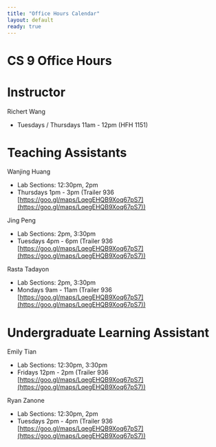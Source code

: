 ```yaml
---
title: "Office Hours Calendar"
layout: default
ready: true
---
```


<h1><strong>CS 9 Office Hours</strong></h1>

# Instructor

Richert Wang

* Tuesdays / Thursdays 11am - 12pm (HFH 1151)

# Teaching Assistants

Wanjing Huang

* Lab Sections: 12:30pm, 2pm
* Thursdays 1pm - 3pm (Trailer 936 [https://goo.gl/maps/LqegEHQB9Xoq67pS7](https://goo.gl/maps/LqegEHQB9Xoq67pS7))

Jing Peng

* Lab Sections: 2pm, 3:30pm
* Tuesdays 4pm - 6pm (Trailer 936 [https://goo.gl/maps/LqegEHQB9Xoq67pS7](https://goo.gl/maps/LqegEHQB9Xoq67pS7))

Rasta Tadayon

* Lab Sections: 2pm, 3:30pm
* Mondays 9am - 11am (Trailer 936 [https://goo.gl/maps/LqegEHQB9Xoq67pS7](https://goo.gl/maps/LqegEHQB9Xoq67pS7))

# Undergraduate Learning Assistant

Emily Tian

* Lab Sections: 12:30pm, 3:30pm
* Fridays 12pm - 2pm (Trailer 936 [https://goo.gl/maps/LqegEHQB9Xoq67pS7](https://goo.gl/maps/LqegEHQB9Xoq67pS7))

Ryan Zanone

* Lab Sections: 12:30pm, 2pm
* Tuesdays 2pm - 4pm (Trailer 936 [https://goo.gl/maps/LqegEHQB9Xoq67pS7](https://goo.gl/maps/LqegEHQB9Xoq67pS7))
